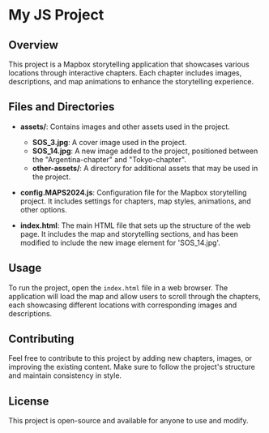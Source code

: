 # My JS Project

## Overview
This project is a Mapbox storytelling application that showcases various locations through interactive chapters. Each chapter includes images, descriptions, and map animations to enhance the storytelling experience.

## Files and Directories

- **assets/**: Contains images and other assets used in the project.
  - **SOS_3.jpg**: A cover image used in the project.
  - **SOS_14.jpg**: A new image added to the project, positioned between the "Argentina-chapter" and "Tokyo-chapter".
  - **other-assets/**: A directory for additional assets that may be used in the project.

- **config.MAPS2024.js**: Configuration file for the Mapbox storytelling project. It includes settings for chapters, map styles, animations, and other options.

- **index.html**: The main HTML file that sets up the structure of the web page. It includes the map and storytelling sections, and has been modified to include the new image element for 'SOS_14.jpg'.

## Usage
To run the project, open the `index.html` file in a web browser. The application will load the map and allow users to scroll through the chapters, each showcasing different locations with corresponding images and descriptions.

## Contributing
Feel free to contribute to this project by adding new chapters, images, or improving the existing content. Make sure to follow the project's structure and maintain consistency in style.

## License
This project is open-source and available for anyone to use and modify.